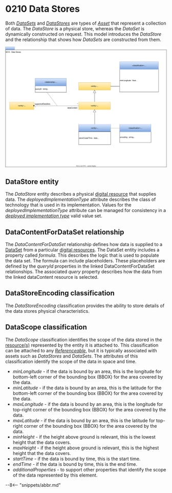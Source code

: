 <!-- SPDX-License-Identifier: CC-BY-4.0 -->
<!-- Copyright Contributors to the ODPi Egeria project. -->

# 0210 Data Stores

Both [*DataSets*](/types/0/0010-Base-Model#dataset) and [*DataStores*](#datastore) are types of [*Asset*](/types/0/0010-Base-Model#dataset) that represent a collection of data.  The *DataStore* is a physical store, whereas the *DataSet* is dynamically constructed on request.  This model introduces the *DataStore* and the relationship that shows how *DataSets* are constructed from them.

![UML](0210-Data-Stores.svg)

## DataStore entity

The *DataStore* entity describes a physical [digital resource](/concepts/resource) that supplies data.  The *deployedImplementationType* attribute describes the class of technology that is used in its implementation.  Values for the *deployedImplementationType* attribute can be managed for consistency in a [*deployed implementation type*](/concepts/deployed-implementation-type) valid value set.

## DataContentForDataSet relationship

The *DataContentForDataSet* relationship defines how data is supplied to a [DataSet](/types/0/0010-Base-Model) from a particular [digital resources](/concepts/resource).  The DataSet entity includes a property called *formula*.  This describes the logic that is used to populate the data set.  The formula can include placeholders.  These placeholders are defined by the *queryId* properties in the linked DataContentForDataSet relationships.  The associated *query* property describes how the data from the linked dataContent resource is selected.

## DataStoreEncoding classification

The *DataStoreEncoding* classification provides the ability to store details of the data stores physical characteristics.

## DataScope classification

The *DataScope* classification identifies the scope of the data stored in the [resource(s)](/concepts/resource) represented by the entity it is attached to.  This classification can be attached to any [*Referenceable*](/types/0/0010-Base-Model), but it is typically associated with assets such as *DataStores* and *DataSets*.  The attributes of this classification identify the scope of the data in space and time.

* *minLongitude* - if the data is bound by an area, this is the longitude for bottom-left corner of the bounding box (BBOX) for the area covered by the data.
* *minLatitude* - if the data is bound by an area, this is the latitude for the bottom-left corner of the bounding box (BBOX) for the area covered by the data.
* *maxLongitude* - if the data is bound by an area, this is the longitude for top-right corner of the bounding box (BBOX) for the area covered by the data.
* *maxLatitude* - if the data is bound by an area, this is the latitude for top-right corner of the bounding box (BBOX) for the area covered by the data.
* *minHeight* - if the height above ground is relevant, this is the lowest height that the data covers.
* *maxHeight* - if the height above ground is relevant, this is the highest height that the data covers.
* *startTime* - if the data is bound by time, this is the start time.
* *endTime* - if the data is bound by time, this is the end time.
* *additionalProperties* - to support other properties that identify the scope of the data represented by this element.


--8<-- "snippets/abbr.md"